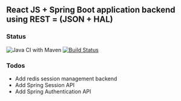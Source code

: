 React JS + Spring Boot application backend using REST = (JSON + HAL)
---

### Status

![Java CI with Maven](https://github.com/AdityaMahaddalkar/RJS-SB-SessionManagement-REST-HATEOAS/workflows/Java%20CI%20with%20Maven/badge.svg)
[![Build Status](https://travis-ci.com/AdityaMahaddalkar/RJS-SB-SessionManagement-REST-HATEOAS.svg?branch=master)](https://travis-ci.com/AdityaMahaddalkar/RJS-SB-SessionManagement-REST-HATEOAS)

### Todos
- Add redis session management backend
- Add Spring Session API
- Add Spring Authentication API